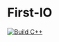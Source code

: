 # First-IO
[![Build C++](https://github.com/isaelpuentes/First-IO/actions/workflows/actions.yml/badge.svg)](https://github.com/isaelpuentes/First-IO/actions/workflows/actions.yml)
